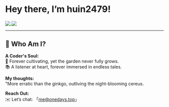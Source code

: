 # Hey there, I’m huin2479!  

<a href="https://github.com/huin2479/">
  <img align="center" src="https://github-readme-stats.vercel.app/api?username=huin2479&hide=contribs,prs" />
</a>
<a href="https://github.com/huin2479/">
  <img align="center" src="https://github-readme-stats.vercel.app/api/top-langs/?username=huin2479" />
</a>

---

## 🌿 Who Am I?  

**A Coder's Soul:**  
🐠 Forever cultivating, yet the garden never fully grows.  
📚 A listener at heart, forever immersed in endless tales.  

**My thoughts:**  
"More erratic than the ginkgo, outliving the night-blooming cereus.  

**Reach Out:**  
✉️ Let’s chat: 「me@onedays.top」  
